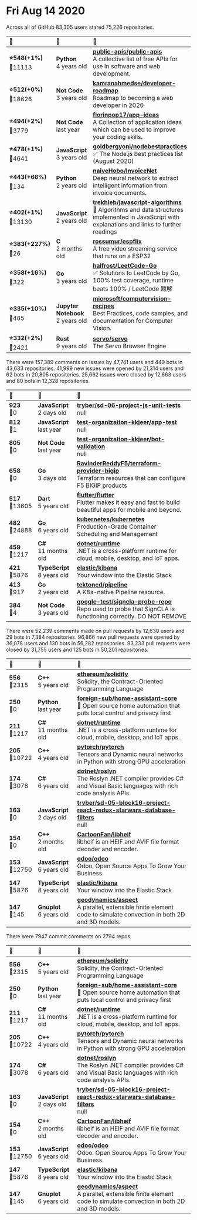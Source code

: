 # Fri Aug 14 2020

Across all of GitHub 83,305 users stared 
75,226 repositories. 

| :page_with_curl: | :calendar: | :page_with_curl: |
| :--- | :--- | :--- |
| **:star:548(+1%)**<br>:twisted_rightwards_arrows:11113 | **Python**<br>4 years old | **[public-apis/public-apis](https://github.com/public-apis/public-apis)**<br>A collective list of free APIs for use in software and web development. |
| **:star:512(+0%)**<br>:twisted_rightwards_arrows:18626 | **Not Code**<br>3 years old | **[kamranahmedse/developer-roadmap](https://github.com/kamranahmedse/developer-roadmap)**<br>Roadmap to becoming a web developer in 2020 |
| **:star:494(+2%)**<br>:twisted_rightwards_arrows:3779 | **Not Code**<br>last year | **[florinpop17/app-ideas](https://github.com/florinpop17/app-ideas)**<br>A Collection of application ideas which can be used to improve your coding skills. |
| **:star:478(+1%)**<br>:twisted_rightwards_arrows:4641 | **JavaScript**<br>3 years old | **[goldbergyoni/nodebestpractices](https://github.com/goldbergyoni/nodebestpractices)**<br>:white_check_mark:  The Node.js best practices list (August 2020) |
| **:star:443(+66%)**<br>:twisted_rightwards_arrows:134 | **Python**<br>2 years old | **[naiveHobo/InvoiceNet](https://github.com/naiveHobo/InvoiceNet)**<br>Deep neural network to extract intelligent information from invoice documents. |
| **:star:402(+1%)**<br>:twisted_rightwards_arrows:13130 | **JavaScript**<br>2 years old | **[trekhleb/javascript-algorithms](https://github.com/trekhleb/javascript-algorithms)**<br>📝 Algorithms and data structures implemented in JavaScript with explanations and links to further readings |
| **:star:383(+227%)**<br>:twisted_rightwards_arrows:26 | **C**<br>2 months old | **[rossumur/espflix](https://github.com/rossumur/espflix)**<br>A free video streaming service that runs on a ESP32 |
| **:star:358(+16%)**<br>:twisted_rightwards_arrows:322 | **Go**<br>3 years old | **[halfrost/LeetCode-Go](https://github.com/halfrost/LeetCode-Go)**<br>✅ Solutions to LeetCode by Go, 100% test coverage, runtime beats 100% / LeetCode 题解 |
| **:star:335(+10%)**<br>:twisted_rightwards_arrows:485 | **Jupyter Notebook**<br>2 years old | **[microsoft/computervision-recipes](https://github.com/microsoft/computervision-recipes)**<br>Best Practices, code samples, and documentation for Computer Vision. |
| **:star:332(+2%)**<br>:twisted_rightwards_arrows:2421 | **Rust**<br>9 years old | **[servo/servo](https://github.com/servo/servo)**<br>The Servo Browser Engine |

There were 157,389 comments on issues by 47,741 users and 449 bots in 43,633 repositories.
41,999 new issues were opened by 21,314 users and 62 bots in 20,805 repositories.
25,662 issues were closed by 12,663 users and 80 bots in 12,328 repositories.

| :speech_balloon: | :calendar: | :page_with_curl: |
| :--- | :--- | :--- |
| **923**<br>:twisted_rightwards_arrows:0 | **JavaScript**<br>2 days old | **[tryber/sd-06-project-js-unit-tests](https://github.com/tryber/sd-06-project-js-unit-tests)**<br>null |
| **812**<br>:twisted_rightwards_arrows:1 | **JavaScript**<br>last year | **[test-organization-kkjeer/app-test](https://github.com/test-organization-kkjeer/app-test)**<br>null |
| **805**<br>:twisted_rightwards_arrows:0 | **Not Code**<br>last year | **[test-organization-kkjeer/bot-validation](https://github.com/test-organization-kkjeer/bot-validation)**<br>null |
| **658**<br>:twisted_rightwards_arrows:0 | **Go**<br>3 days old | **[RavinderReddyF5/terraform-provider-bigip](https://github.com/RavinderReddyF5/terraform-provider-bigip)**<br>Terraform resources that can configure F5 BIGIP products |
| **517**<br>:twisted_rightwards_arrows:13605 | **Dart**<br>5 years old | **[flutter/flutter](https://github.com/flutter/flutter)**<br>Flutter makes it easy and fast to build beautiful apps for mobile and beyond. |
| **482**<br>:twisted_rightwards_arrows:24888 | **Go**<br>6 years old | **[kubernetes/kubernetes](https://github.com/kubernetes/kubernetes)**<br>Production-Grade Container Scheduling and Management |
| **459**<br>:twisted_rightwards_arrows:1217 | **C#**<br>11 months old | **[dotnet/runtime](https://github.com/dotnet/runtime)**<br>.NET is a cross-platform runtime for cloud, mobile, desktop, and IoT apps. |
| **421**<br>:twisted_rightwards_arrows:5876 | **TypeScript**<br>8 years old | **[elastic/kibana](https://github.com/elastic/kibana)**<br>Your window into the Elastic Stack |
| **413**<br>:twisted_rightwards_arrows:917 | **Go**<br>2 years old | **[tektoncd/pipeline](https://github.com/tektoncd/pipeline)**<br>A K8s-native Pipeline resource. |
| **384**<br>:twisted_rightwards_arrows:4 | **Not Code**<br>3 years old | **[google-test/signcla-probe-repo](https://github.com/google-test/signcla-probe-repo)**<br>Repo used to probe that SignCLA is functioning correctly.  DO NOT REMOVE |

There were 52,239 comments made on pull requests by 12,630 users and 29 bots in 7,384 repositories.
96,866 new pull requests were opened by 36,078 users and 130 bots in 56,282 repositories.
93,233 pull requests were closed by 31,755 users and 125 bots in 50,201 repositories.

| :speech_balloon: | :calendar: | :page_with_curl: |
| :--- | :--- | :--- |
| **556**<br>:twisted_rightwards_arrows:2315 | **C++**<br>5 years old | **[ethereum/solidity](https://github.com/ethereum/solidity)**<br>Solidity, the Contract-Oriented Programming Language |
| **250**<br>:twisted_rightwards_arrows:0 | **Python**<br>last year | **[foreign-sub/home-assistant-core](https://github.com/foreign-sub/home-assistant-core)**<br>:house_with_garden: Open source home automation that puts local control and privacy first |
| **211**<br>:twisted_rightwards_arrows:1217 | **C#**<br>11 months old | **[dotnet/runtime](https://github.com/dotnet/runtime)**<br>.NET is a cross-platform runtime for cloud, mobile, desktop, and IoT apps. |
| **205**<br>:twisted_rightwards_arrows:10722 | **C++**<br>4 years old | **[pytorch/pytorch](https://github.com/pytorch/pytorch)**<br>Tensors and Dynamic neural networks in Python with strong GPU acceleration |
| **174**<br>:twisted_rightwards_arrows:3078 | **C#**<br>6 years old | **[dotnet/roslyn](https://github.com/dotnet/roslyn)**<br>The Roslyn .NET compiler provides C# and Visual Basic languages with rich code analysis APIs. |
| **163**<br>:twisted_rightwards_arrows:0 | **JavaScript**<br>2 days old | **[tryber/sd-05-block16-project-react-redux-starwars-database-filters](https://github.com/tryber/sd-05-block16-project-react-redux-starwars-database-filters)**<br>null |
| **154**<br>:twisted_rightwards_arrows:0 | **C++**<br>2 months old | **[CartoonFan/libheif](https://github.com/CartoonFan/libheif)**<br>libheif is an HEIF and AVIF file format decoder and encoder. |
| **153**<br>:twisted_rightwards_arrows:12750 | **JavaScript**<br>6 years old | **[odoo/odoo](https://github.com/odoo/odoo)**<br>Odoo. Open Source Apps To Grow Your Business. |
| **147**<br>:twisted_rightwards_arrows:5876 | **TypeScript**<br>8 years old | **[elastic/kibana](https://github.com/elastic/kibana)**<br>Your window into the Elastic Stack |
| **147**<br>:twisted_rightwards_arrows:145 | **Gnuplot**<br>6 years old | **[geodynamics/aspect](https://github.com/geodynamics/aspect)**<br>A parallel, extensible finite element code to simulate convection in both 2D and 3D models. |

There were 7947 commit comments on 2794 repos.

| :speech_balloon: | :calendar: | :page_with_curl: |
| :--- | :--- | :--- |
| **556**<br>:twisted_rightwards_arrows:2315 | **C++**<br>5 years old | **[ethereum/solidity](https://github.com/ethereum/solidity)**<br>Solidity, the Contract-Oriented Programming Language |
| **250**<br>:twisted_rightwards_arrows:0 | **Python**<br>last year | **[foreign-sub/home-assistant-core](https://github.com/foreign-sub/home-assistant-core)**<br>:house_with_garden: Open source home automation that puts local control and privacy first |
| **211**<br>:twisted_rightwards_arrows:1217 | **C#**<br>11 months old | **[dotnet/runtime](https://github.com/dotnet/runtime)**<br>.NET is a cross-platform runtime for cloud, mobile, desktop, and IoT apps. |
| **205**<br>:twisted_rightwards_arrows:10722 | **C++**<br>4 years old | **[pytorch/pytorch](https://github.com/pytorch/pytorch)**<br>Tensors and Dynamic neural networks in Python with strong GPU acceleration |
| **174**<br>:twisted_rightwards_arrows:3078 | **C#**<br>6 years old | **[dotnet/roslyn](https://github.com/dotnet/roslyn)**<br>The Roslyn .NET compiler provides C# and Visual Basic languages with rich code analysis APIs. |
| **163**<br>:twisted_rightwards_arrows:0 | **JavaScript**<br>2 days old | **[tryber/sd-05-block16-project-react-redux-starwars-database-filters](https://github.com/tryber/sd-05-block16-project-react-redux-starwars-database-filters)**<br>null |
| **154**<br>:twisted_rightwards_arrows:0 | **C++**<br>2 months old | **[CartoonFan/libheif](https://github.com/CartoonFan/libheif)**<br>libheif is an HEIF and AVIF file format decoder and encoder. |
| **153**<br>:twisted_rightwards_arrows:12750 | **JavaScript**<br>6 years old | **[odoo/odoo](https://github.com/odoo/odoo)**<br>Odoo. Open Source Apps To Grow Your Business. |
| **147**<br>:twisted_rightwards_arrows:5876 | **TypeScript**<br>8 years old | **[elastic/kibana](https://github.com/elastic/kibana)**<br>Your window into the Elastic Stack |
| **147**<br>:twisted_rightwards_arrows:145 | **Gnuplot**<br>6 years old | **[geodynamics/aspect](https://github.com/geodynamics/aspect)**<br>A parallel, extensible finite element code to simulate convection in both 2D and 3D models. |

